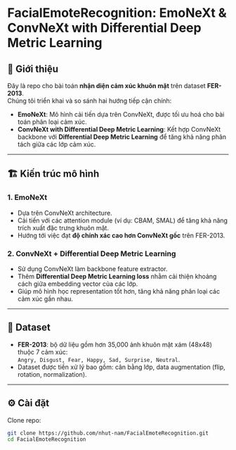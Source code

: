 # FacialEmoteRecognition: EmoNeXt & ConvNeXt with Differential Deep Metric Learning

## 📌 Giới thiệu
Đây là repo cho bài toán **nhận diện cảm xúc khuôn mặt** trên dataset **FER-2013**.  
Chúng tôi triển khai và so sánh hai hướng tiếp cận chính:

- **EmoNeXt**: Mô hình cải tiến dựa trên ConvNeXt, được tối ưu hoá cho bài toán phân loại cảm xúc.  
- **ConvNeXt with Differential Deep Metric Learning**: Kết hợp ConvNeXt backbone với **Differential Deep Metric Learning** để tăng khả năng phân tách giữa các lớp cảm xúc.

---

## 🏗️ Kiến trúc mô hình
### 1. EmoNeXt
- Dựa trên ConvNeXt architecture.  
- Cải tiến với các attention module (ví dụ: CBAM, SMAL) để tăng khả năng trích xuất đặc trưng khuôn mặt.  
- Hướng tới việc đạt **độ chính xác cao hơn ConvNeXt gốc** trên FER-2013.  

### 2. ConvNeXt + Differential Deep Metric Learning
- Sử dụng ConvNeXt làm backbone feature extractor.  
- Thêm **Differential Deep Metric Learning loss** nhằm cải thiện khoảng cách giữa embedding vector của các lớp.  
- Giúp mô hình học representation tốt hơn, tăng khả năng phân loại các cảm xúc gần nhau.  

---

## 📂 Dataset
- **FER-2013**: bộ dữ liệu gồm hơn 35,000 ảnh khuôn mặt xám (48x48) thuộc 7 cảm xúc:  
  `Angry, Disgust, Fear, Happy, Sad, Surprise, Neutral`.  
- Dataset được tiền xử lý bao gồm: cân bằng lớp, data augmentation (flip, rotation, normalization).  

---

## ⚙️ Cài đặt
Clone repo:
```bash
git clone https://github.com/nhut-nam/FacialEmoteRecognition.git
cd FacialEmoteRecognition
